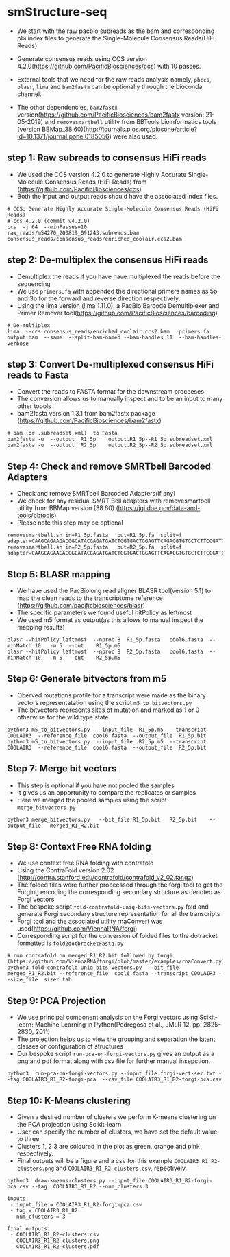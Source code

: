 # smStructure-seq

- We start with the raw pacbio subreads as the bam and corresponding pbi index files to generate the Single-Molecule Consensus Reads(HiFi Reads)  

- Generate consensus reads using CCS version 4.2.0(https://github.com/PacificBiosciences/ccs) with 10 passes.

- External tools that we need for the raw reads analysis namely, `pbccs`, `blasr`, `lima` and `bam2fasta` can be optionally through the bioconda channel.

- The other dependencies, `bam2fastx` version(https://github.com/PacificBiosciences/bam2fastx version: 21-05-2019) and `removesmartbell` utility from BBTools bioinformatics tools (version BBMap_38.60)(http://journals.plos.org/plosone/article?id=10.1371/journal.pone.0185056) were also used.

step 1: Raw subreads to consensus HiFi reads
--------------------------------------------

- We used the CCS version 4.2.0 to generate Highly Accurate Single-Molecule Consensus Reads (HiFi Reads) from (https://github.com/PacificBiosciences/ccs)
- Both the input and output reads should have the associated index files.

```
# CCS: Generate Highly Accurate Single-Molecule Consensus Reads (HiFi Reads) 
# ccs 4.2.0 (commit v4.2.0)
ccs  -j 64  --minPasses=10  raw_reads/m54270_200819_091243.subreads.bam  consensus_reads/consensus_reads/enriched_coolair.ccs2.bam 
```

step 2: De-multiplex the consensus HiFi reads
--------------------------------------------

- Demultiplex the reads if you have have multiplexed the reads before the sequencing
- We use `primers.fa` with appended the directional primers names as 5p and 3p for the forward and reverse direction respectively.
- Using the lima version (lima 1.11.0),  a PacBio Barcode Demultiplexer and Primer Remover tool(https://github.com/PacificBiosciences/barcoding) 

```
# De-multiplex 
lima  --ccs consensus_reads/enriched_coolair.ccs2.bam   primers.fa   output.bam  --same  --split-bam-named --bam-handles 11  --bam-handles-verbose
```

step 3: Convert De-multiplexed consensus HiFi reads to Fasta 
------------------------------------------------------------

- Convert the reads to FASTA format for the downstream proceeses
- The conversion allows us to manually inspect and to be an input to many other toools
- bam2fasta version 1.3.1 from bam2fastx package (https://github.com/PacificBiosciences/bam2fastx)

```
# bam (or .subreadset.xml)  to Fasta
bam2fasta -u  --output  R1_5p    output.R1_5p--R1_5p.subreadset.xml
bam2fasta -u  --output  R2_5p    output.R2_5p--R2_5p.subreadset.xml
```

Step 4: Check and remove SMRTbell Barcoded Adapters
---------------------------------------------------

- Check and remove SMRTbell Barcoded Adapters(if any)
- We check for any residual SMRT Bell adapters with removesmartbell utility from BBMap version (38.60) (https://jgi.doe.gov/data-and-tools/bbtools)
- Please note this step may be optional

```
removesmartbell.sh in=R1_5p.fasta   out=R1_5p.fa  split=f adapter=CAAGCAGAAGACGGCATACGAGATGATCTGGTGACTGGAGTTCAGACGTGTGCTCTTCCGATC,GATCGGAAGAGCACACGTCTGAACTCCAGTCACCAGATCATCTCGTATGCCGTCTTCTGCTTG
removesmartbell.sh in=R2_5p.fasta   out=R2_5p.fa  split=f adapter=CAAGCAGAAGACGGCATACGAGATGATCTGGTGACTGGAGTTCAGACGTGTGCTCTTCCGATC,GATCGGAAGAGCACACGTCTGAACTCCAGTCACCAGATCATCTCGTATGCCGTCTTCTGCTTG
```

Step 5: BLASR mapping 
---------------------

- We have used the PacBiolong read aligner BLASR tool(version 5.1) to map the clean reads to the transcriptome reference (https://github.com/pacificbiosciences/blasr)
- The specific parameters we found useful hitPolicy as leftmost
- We used m5 format as output(as this allows to manual inspect the mapping results)

```
blasr --hitPolicy leftmost  --nproc 8  R1_5p.fasta   cool6.fasta  --minMatch 10   -m 5  --out    R1_5p.m5 
blasr --hitPolicy leftmost  --nproc 8  R2_5p.fasta   cool6.fasta  --minMatch 10   -m 5  --out    R2_5p.m5 
```

Step 6: Generate bitvectors from m5
-----------------------------------

- Oberved mutations profile for a transcript were made as the binary vectors representatation using the script `m5_to_bitvectors.py`
- The bitvectors represents sites of mutation and marked as 1 or 0 otherwise for the wild type state


```
python3 m5_to_bitvectors.py  --input_file  R1_5p.m5  --transcript COOLAIR3  --reference_file  cool6.fasta  --output_file  R1_5p.bit
python3 m5_to_bitvectors.py  --input_file  R2_5p.m5  --transcript COOLAIR3  --reference_file  cool6.fasta  --output_file  R2_5p.bit
```


Step 7: Merge bit vectors 
-------------------------

- This step is optional if you have not pooled the samples
- It gives us an opportunity to compare the replicates or samples
- Here we merged the pooled samples using the script `merge_bitvectors.py` 

```
python3 merge_bitvectors.py   --bit_file R1_5p.bit   R2_5p.bit    --output_file   merged_R1_R2.bit

```

Step 8: Context Free RNA folding
--------------------------------

- We use context free RNA folding with contrafold
- Using the ContraFold version 2.02 (http://contra.stanford.edu/contrafold/contrafold_v2_02.tar.gz)
- The folded files were further proceessed through the forgi tool to get the Forging encoding the corresponding secondary structure as denoted as Forgi vectors
- The bespoke script `fold-contrafold-uniq-bits-vectors.py` fold and generate Forgi secondary structure representation for all the transcripts
- Forgi tool and the associated utility rnaConvert was used(https://github.com/ViennaRNA/forgi)
- Corresponding script for the conversion of folded files to the dotracket formatted is `fold2dotbracketFasta.py` 

```
# run contrafold on merged_R1_R2.bit followed by forgi (https://github.com/ViennaRNA/forgi/blob/master/examples/rnaConvert.py)
python3 fold-contrafold-uniq-bits-vectors.py  --bit_file merged_R1_R2.bit --reference_file  cool6.fasta --transcript COOLAIR3 --size_file  sizer.tab
```

Step 9: PCA Projection
----------------------

- We use principal component analysis on the Forgi vectors using Scikit-learn: Machine Learning in Python(Pedregosa et al., JMLR 12, pp. 2825-2830, 2011)
- The projection helps us to view the grouping and separation the latent classes or configuration of structures
- Our bespoke script `run-pca-on-forgi-vectors.py` gives an output as a png and pdf format along with csv file for further manual insepction. 
 

```
python3  run-pca-on-forgi-vectors.py --input_file forgi-vect-ser.txt --tag COOLAIR3_R1_R2-forgi-pca  --csv_file COOLAIR3_R1_R2-forgi-pca.csv
```

Step 10: K-Means clustering
---------------------------

- Given a desired number of clusters we perform K-means clustering on the PCA projection using Scikit-learn
- User can specify the number of clusters,  we have set the default value to three 
- Clusters 1, 2 3 are coloured in the plot as green, orange and pink respectively.
- Final outputs will be a figure and a csv for this example `COOLAIR3_R1_R2-clusters.png`  and `COOLAIR3_R1_R2-clusters.csv`, repectively.


```
python3  draw-kmeans-clusters.py --input_file COOLAIR3_R1_R2-forgi-pca.csv --tag  COOLAIR3_R1_R2 --num_clusters 3

inputs:
 - input_file = COOLAIR3_R1_R2-forgi-pca.csv
 - tag = COOLAIR3_R1_R2
 - num_clusters = 3

final outputs:
 - COOLAIR3_R1_R2-clusters.csv
 - COOLAIR3_R1_R2-clusters.png
 - COOLAIR3_R1_R2-clusters.pdf
```




